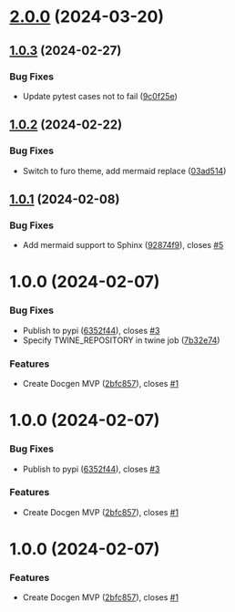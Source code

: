 # [2.0.0](https://gitlab.com/pagekey/libs/pagekey-docgen/compare/1.0.3...2.0.0) (2024-03-20)

## [1.0.3](https://gitlab.com/pagekey/libs/pagekey-docgen/compare/1.0.2...1.0.3) (2024-02-27)


### Bug Fixes

* Update pytest cases not to fail ([9c0f25e](https://gitlab.com/pagekey/libs/pagekey-docgen/commit/9c0f25e31eafebeb6cb9ade687e9d46e95451952))

## [1.0.2](https://gitlab.com/pagekey/libs/pagekey-docgen/compare/1.0.1...1.0.2) (2024-02-22)


### Bug Fixes

* Switch to furo theme, add mermaid replace ([03ad514](https://gitlab.com/pagekey/libs/pagekey-docgen/commit/03ad514873395e0f4da7e2392aecee2842368392))

## [1.0.1](https://gitlab.com/pagekey/libs/pagekey-docgen/compare/1.0.0...1.0.1) (2024-02-08)


### Bug Fixes

* Add mermaid support to Sphinx ([92874f9](https://gitlab.com/pagekey/libs/pagekey-docgen/commit/92874f970df36da37a7dda544cf078738c797dab)), closes [#5](https://gitlab.com/pagekey/libs/pagekey-docgen/issues/5)

# 1.0.0 (2024-02-07)


### Bug Fixes

* Publish to pypi ([6352f44](https://gitlab.com/pagekey/libs/pagekey-docgen/commit/6352f4490fa8bb03ffa4984857cbe6d10ef90cd7)), closes [#3](https://gitlab.com/pagekey/libs/pagekey-docgen/issues/3)
* Specify TWINE_REPOSITORY in twine job ([7b32e74](https://gitlab.com/pagekey/libs/pagekey-docgen/commit/7b32e746a34ec906a7995f25ca302d407da55008))


### Features

* Create Docgen MVP ([2bfc857](https://gitlab.com/pagekey/libs/pagekey-docgen/commit/2bfc857e3e94918fae5101f203eeae788c7f3c34)), closes [#1](https://gitlab.com/pagekey/libs/pagekey-docgen/issues/1)

# 1.0.0 (2024-02-07)


### Bug Fixes

* Publish to pypi ([6352f44](https://gitlab.com/pagekey/libs/pagekey-docgen/commit/6352f4490fa8bb03ffa4984857cbe6d10ef90cd7)), closes [#3](https://gitlab.com/pagekey/libs/pagekey-docgen/issues/3)


### Features

* Create Docgen MVP ([2bfc857](https://gitlab.com/pagekey/libs/pagekey-docgen/commit/2bfc857e3e94918fae5101f203eeae788c7f3c34)), closes [#1](https://gitlab.com/pagekey/libs/pagekey-docgen/issues/1)

# 1.0.0 (2024-02-07)


### Features

* Create Docgen MVP ([2bfc857](https://gitlab.com/pagekey/libs/pagekey-docgen/commit/2bfc857e3e94918fae5101f203eeae788c7f3c34)), closes [#1](https://gitlab.com/pagekey/libs/pagekey-docgen/issues/1)
